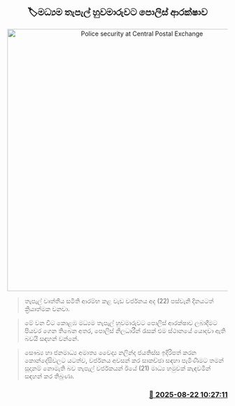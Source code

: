 <p align='center'><b><h2 align='center' title='Police security at Central Postal Exchange'>🏷මධ්‍යම තැපැල් හුවමාරුවට පොලිස් ආරක්ෂාව</h2></b></p>
<p align='center'><img src='https://helakuru.sgp1.cdn.digitaloceanspaces.com/esana/images/lib/police-postal.jpg' width='600' alt='Police security at Central Postal Exchange'></p>

> තැපැල් වෘත්තීය සමිති ආරම්භ කළ වැඩ වර්ජනය අද (22) පස්වැනි දිනයටත් ක්‍රියාත්මක වනවා.

> මේ වන විට කොළඹ මධ්‍යම තැපැල් හුවමාරුවට පොලිස් ආරක්ෂාව ලබාදීමට පියවර ගෙන තිබෙන අතර, පොලිස් නිලධාරීන් රැසක් එම ස්ථානයේ යොදවා ඇති බවයි සඳහන් වන්නේ.

> සෞඛ්‍ය හා ජනමාධ්‍ය අමාත්‍ය වෛද්‍ය නලින්ද ජයතිස්ස ඉදිරිපත් කරන කොන්දේසිවලට යටත්ව, වර්ජනය අවසන් කර සාකච්ඡා සඳහා පැමිණීමට තමන් සූදානම් නොමැති බව තැපැල් වර්ජකයන් ඊයේ (21) මාධ්‍ය හමුවක් කැඳවමින් සඳහන් කර තිබුණා.



<h3 align='right'><a href='https://www.helakuru.lk/esana/p/112930/'>📅 2025-08-22 10:27:11</a></h3>
